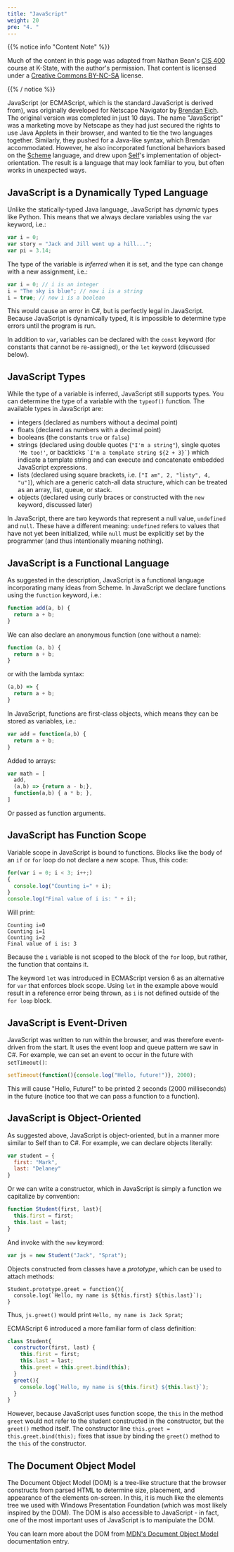 ```yaml
---
title: "JavaScript"
weight: 20
pre: "4. "
---
```


{{% notice info "Content Note" %}}

Much of the content in this page was adapted from Nathan Bean's [CIS 400](https://textbooks.cs.ksu.edu/cis400/3-web-development/01-core-web-technologies/05-js/) course at K-State, with the author's permission. That content is licensed under a [Creative Commons BY-NC-SA](https://creativecommons.org/licenses/by-nc-sa/4.0/) license.

{{% / notice %}}

JavaScript (or ECMAScript, which is the standard JavaScript is derived from), was originally developed for Netscape Navigator by [Brendan Eich](https://en.wikipedia.org/wiki/Brendan_Eich).  The original version was completed in just 10 days.  The name "JavaScript" was a marketing move by Netscape as they had just secured the rights to use Java Applets in their browser, and wanted to tie the two languages together.  Similarly, they pushed for a Java-like syntax, which Brendan accommodated.  However, he also incorporated functional behaviors based on the [Scheme](https://en.wikipedia.org/wiki/Scheme_(programming_language)) language, and drew upon [Self](https://en.wikipedia.org/wiki/Self_(programming_language))'s implementation of object-orientation.  The result is a language that may look familiar to you, but often works in unexpected ways.

## JavaScript is a Dynamically Typed Language

Unlike the statically-typed Java language, JavaScript has _dynamic_ types like Python.  This means that we always declare variables using the `var` keyword, i.e.:

```js
var i = 0;
var story = "Jack and Jill went up a hill...";
var pi = 3.14;
```

The type of the variable is _inferred_ when it is set, and the type can change with a new assignment, i.e.:

```js
var i = 0; // i is an integer
i = "The sky is blue"; // now i is a string
i = true; // now i is a boolean
```

This would cause an error in C#, but is perfectly legal in JavaScript.  Because JavaScript is dynamically typed, it is impossible to determine type errors until the program is run.  

In addition to `var`, variables can be declared with the `const` keyword (for constants that cannot be re-assigned), or the `let` keyword (discussed below).

## JavaScript Types

While the type of a variable is inferred, JavaScript still supports types.  You can determine the type of a variable with the `typeof()` function.  The available types in JavaScript are:

* integers (declared as numbers without a decimal point)
* floats (declared as numbers with a decimal point)
* booleans (the constants `true` or `false`)
* strings (declared using double quotes (`"I'm a string"`), single quotes `'Me too!'`, or backticks `` `I'm a template string ${2 + 3}` ``) which indicate a template string and can execute and concatenate embedded JavaScript expressions.
* lists (declared using square brackets, i.e. `["I am", 2, "listy", 4, "u"]`), which are a generic catch-all data structure, which can be treated as an array, list, queue, or stack.
* objects (declared using curly braces or constructed with the `new` keyword, discussed later)

In JavaScript, there are two keywords that represent a null value, `undefined` and `null`.  These have a different meaning: `undefined` refers to values that have not yet been initialized, while `null` must be explicitly set by the programmer (and thus intentionally meaning nothing).

## JavaScript is a Functional Language

As suggested in the description, JavaScript is a functional language incorporating many ideas from Scheme. In JavaScript we declare functions using the `function` keyword, i.e.:

```js
function add(a, b) {
  return a + b;
}
```

We can also declare an anonymous function (one without a name):

```js
function (a, b) {
  return a + b;
}
```

or with the lambda syntax:

```js
(a,b) => {
  return a + b;
}
```

In JavaScript, functions are first-class objects, which means they can be stored as variables, i.e.:

```js
var add = function(a,b) {
  return a + b;
}
```

Added to arrays:

```js
var math = [
  add,
  (a,b) => {return a - b;},
  function(a,b) { a * b; },
]
```

Or passed as function arguments.

## JavaScript has Function Scope

Variable scope in JavaScript is bound to functions.  Blocks like the body of an `if` or `for` loop do not declare a new scope.  Thus, this code:

```js
for(var i = 0; i < 3; i++;)
{
  console.log("Counting i=" + i);
}
console.log("Final value of i is: " + i);
```

Will print:

```
Counting i=0
Counting i=1
Counting i=2
Final value of i is: 3
```

Because the `i` variable is not scoped to the block of the `for` loop, but rather, the function that contains it.

The keyword `let` was introduced in ECMAScript version 6 as an alternative for `var` that enforces block scope.  Using `let` in the example above would result in a reference error being thrown, as `i` is not defined outside of the `for loop` block.

## JavaScript is Event-Driven

JavaScript was written to run within the browser, and was therefore event-driven from the start.  It uses the event loop and queue pattern we saw in C#.  For example, we can set an event to occur in the future with `setTimeout()`:

```js
setTimeout(function(){console.log("Hello, future!")}, 2000);
```

This will cause "Hello, Future!" to be printed 2 seconds (2000 milliseconds) in the future (notice too that we can pass a function to a function).

## JavaScript is Object-Oriented

As suggested above, JavaScript is object-oriented, but in a manner more similar to Self than to C#.  For example, we can declare objects literally:

```js
var student = {
  first: "Mark",
  last: "Delaney"
}
```

Or we can write a constructor, which in JavaScript is simply a function we capitalize by convention:

```js
function Student(first, last){
  this.first = first;
  this.last = last;
}
```

And invoke with the `new` keyword:

```js
var js = new Student("Jack", "Sprat");
```

Objects constructed from classes have a _prototype_, which can be used to attach methods:

```
Student.prototype.greet = function(){
  console.log(`Hello, my name is ${this.first} ${this.last}`);
}
```

Thus, `js.greet()` would print `Hello, my name is Jack Sprat`;

ECMAScript 6 introduced a more familiar form of class definition:

```js
class Student{
  constructor(first, last) {
    this.first = first;
    this.last = last;
    this.greet = this.greet.bind(this);
  }
  greet(){
    console.log(`Hello, my name is ${this.first} ${this.last}`);
  }
}
```

However, because JavaScript uses function scope, the `this` in the method `greet` would not refer to the student constructed in the constructor, but the `greet()` method itself.  The constructor line `this.greet = this.greet.bind(this);` fixes that issue by binding the `greet()` method to the `this` of the constructor.

## The Document Object Model

The Document Object Model (DOM) is a tree-like structure that the browser constructs from parsed HTML to determine size, placement, and appearance of the elements on-screen.  In this, it is much like the elements tree we used with Windows Presentation Foundation (which was most likely inspired by the DOM).  The DOM is also accessible to JavaScript - in fact, one of the most important uses of JavaScript is to manipulate the DOM.

You can learn more about the DOM from [MDN's Document Object Model](https://developer.mozilla.org/en-US/docs/Web/API/Document_Object_Model) documentation entry.
